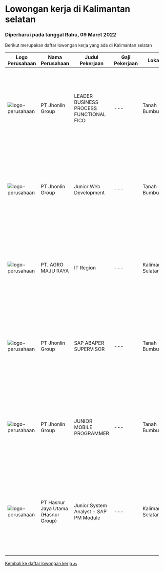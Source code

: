 
  # Lowongan kerja di Kalimantan selatan

  ### Diperbarui pada tanggal Rabu, 09 Maret 2022

  Berikut merupakan daftar lowongan kerja yang ada di Kalimantan selatan

  |Logo Perusahaan | Nama Perusahaan | Judul Pekerjaan | Gaji Pekerjaan | Lokasi | Deskripsi | Tanggal diunggah | Pranala |
  | -------------- | --------------- | --------------- | --------- | --------- | -------------- | ------- | ----------- |
  |![logo-perusahaan](https://image-service-cdn.seek.com.au/47e34ffd247cc9d7db635bf7ee1b3eacfc7f3275/ee4dce1061f3f616224767ad58cb2fc751b8d2dc)|PT Jhonlin Group|LEADER BUSINESS PROCESS FUNCTIONAL FICO|---|Tanah Bumbu|KUALIFIKASI : Bachelor's Degree is required, preferably at postgraduate level, in Information Technology, Business Information Systems or related...|Selasa, 08 Maret 2022|https://www.jobstreet.co.id/id/job/leader-business-process-functional-fico-3797214?token=0~e962226c-156e-4a0f-a924-c5a538d79035&sectionRank=1&jobId=jobstreet-id-job-3797214|
|![logo-perusahaan](https://image-service-cdn.seek.com.au/47e34ffd247cc9d7db635bf7ee1b3eacfc7f3275/ee4dce1061f3f616224767ad58cb2fc751b8d2dc)|PT Jhonlin Group|Junior Web Development|---|Tanah Bumbu|Proven working experience in web programming 2+ years' experience of working on a Web Programmer or Developer position Familiarity with programming...|Rabu, 02 Maret 2022|https://www.jobstreet.co.id/id/job/junior-web-development-3791111?token=0~e962226c-156e-4a0f-a924-c5a538d79035&sectionRank=2&jobId=jobstreet-id-job-3791111|
|![logo-perusahaan](https://i.ibb.co/sqvTCh9/112815900-stock-vector-no-image-available-icon-flat-vector.webp)|PT. AGRO MAJU RAYA|IT Region|---|Kalimantan Selatan|KUALIFIKASI• Umur maksimal 35 tahun.• Pendidikan Minimal DIII/ S1 Teknik Informatika.• Pengalaman Minimal 2 Tahun.•Memiliki Kemampuan : PHP, MySQL,...|Sabtu, 26 Februari 2022|https://www.jobstreet.co.id/id/job/it-region-3793618?token=0~e962226c-156e-4a0f-a924-c5a538d79035&sectionRank=3&jobId=jobstreet-id-job-3793618|
|![logo-perusahaan](https://image-service-cdn.seek.com.au/47e34ffd247cc9d7db635bf7ee1b3eacfc7f3275/ee4dce1061f3f616224767ad58cb2fc751b8d2dc)|PT Jhonlin Group|SAP ABAPER SUPERVISOR|---|Tanah Bumbu|Bachelor's Degree is required, preferably at postgraduate level, in Information Technology, Business Information Systems or related disciplines....|Rabu, 02 Maret 2022|https://www.jobstreet.co.id/id/job/sap-abaper-supervisor-3791127?token=0~e962226c-156e-4a0f-a924-c5a538d79035&sectionRank=4&jobId=jobstreet-id-job-3791127|
|![logo-perusahaan](https://image-service-cdn.seek.com.au/47e34ffd247cc9d7db635bf7ee1b3eacfc7f3275/ee4dce1061f3f616224767ad58cb2fc751b8d2dc)|PT Jhonlin Group|JUNIOR MOBILE PROGRAMMER|---|Tanah Bumbu|Bachelor Degree in Computer Science or IT with minimum 2 years experiences. Familiar with Android, IOS Mobile, Web, React Native, Xamarin, OOP, Java...|Rabu, 02 Maret 2022|https://www.jobstreet.co.id/id/job/junior-mobile-programmer-3791118?token=0~e962226c-156e-4a0f-a924-c5a538d79035&sectionRank=5&jobId=jobstreet-id-job-3791118|
|![logo-perusahaan](https://image-service-cdn.seek.com.au/ce6f66b5ddea48c0961eddc201a535616844de99/ee4dce1061f3f616224767ad58cb2fc751b8d2dc)|PT Hasnur Jaya Utama (Hasnur Group)|Junior System Analyst - SAP PM Module|---|Kalimantan Selatan|Job Spesification :  Analyze and solving problem of system error Provide consulting activity Configuration and customizing SAP PM Develop system as...|Selasa, 08 Februari 2022|https://www.jobstreet.co.id/id/job/junior-system-analyst-sap-pm-module-3783242?token=0~e962226c-156e-4a0f-a924-c5a538d79035&sectionRank=6&jobId=jobstreet-id-job-3783242|


  [Kembali ke daftar lowongan kerja 🔙](../README.md#daftar-lowongan-kerja)
  